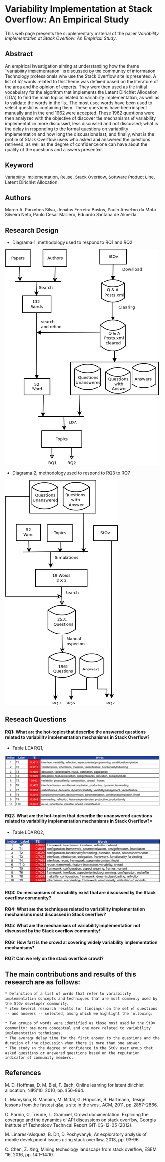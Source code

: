 # Variability Implementation at Stack Overflow: An Empirical Study

This web page presents the supplementary material of the paper *Variability Implementation at Stack Overflow: An Empirical Study*.

## Abstract

An empirical investigation aiming at understanding how the theme "variability implementation" is discussed by the community of Information Technology professionals who use the Stack Overflow site is presented. A list of 52 words related to this theme was defined based on the literature of the area and the opinion of experts. They were then used as the initial vocabulary for the algorithm that implements the Latent Dirichlet Allocation (LDA) to find the main topics related to variability implementation, as well as to validate the words in the list.   The most used words have been used to select questions containing them. These questions have been inspect manually and in the end 1962 were accepted. These 1962 questions were then analyzed with the objective of discover the mechanisms of variability implementation more discussed, less discussed and not discussed; what is the delay in responding to the formal questions on variability implementation and how long the discussions last; and finally, what is the profile of Stack Overflow users who asked and answered the questions retrieved, as well as the degree of confidence one can have about the quality of the questions and answers presented. 

## Keyword
Variability implementation, Reuse, Stack Overflow, Software Product Line, Latent Dirichlet Allocation.


## Authors
Marco A. Paranhos Silva, Jonatas Ferreira Bastos, Paulo Anselmo da Mota Silveira Neto, Paulo Cesar Masiero, Eduardo Santana de Almeida


## Research Design

* Diagrama-1, methodology used to respond to RQ1 and RQ2

![Image of Diagram 1](Diagrama1.png)

* Diagrama-2, methodology used to respond to RQ3 to RQ7

![Image of Diagram 2](Diagrama2.png)



## Reseach Questions

#### RQ1: What are the hot-topics that describe the answered questions related to variability implementation mechanisms in Stack Overflow?

* Table LDA RQ1,

![Table LDA RQ1](RQ1/rq1-1.png)



#### RQ2: What are the hot-topics that describe the unanswered questions related to variability implementation mechanisms in Stack Overflow?*

* Table LDA RQ2,

![Table LDA RQ2](RQ2/rq2.png)



#### RQ3: Do mechanisms of variability exist that are  discussed by the Stack overflow community?



#### RQ4: What are the techniques related to variability implementation mechanisms most discussed in Stack overflow?



#### RQ5: What are the mechanisms of variability implementation not discussed by the Stack overflow community?



#### RQ6: How fast is the crowd at covering widely variability implementation mechanisms?



#### RQ7: Can we rely on the stack overflow crowd?

## The main contributions and results of this research are as follows:

    * Definition of a list of words that refer to variability implementation concepts and techniques that are most commonly used by the StOv developer community.
    * item Several research results (or findings) on the set of questions -- and answers -- selected, among which we highlight the following:
  
    * Two groups of words were identified as those most used by the StOv community: one more conceptual and one more related to variability implementation techniques.
    * The average delay time for the first answer to the questions and the duration of the discussion when there is more than one answer.
    * The study on the degree of confidence in the StOv user group that asked questions or answered questions based on the reputation indicator of community members.


## References

M. D. Hoffman, D. M. Blei, F. Bach, Online learning for latent dirichlet allocation, NIPS’10, 2010, pp. 856–864.

L. Mamykina, B. Manoim, M. Mittal, G. Hripcsak, B. Hartmann, Design lessons from the fastest q&a; a site in the west, ACM, 2011, pp. 2857–2866.

C. Parnin, C. Treude, L. Grammel, Crowd documentation: Exploring the coverage and the dynamics of API discussions on
stack overflow, Georgia Institute of Technology Technical Report GIT-CS-12-05 (2012).

M. Linares-Vásquez, B. Dit, D. Poshyvanyk, An exploratory analysis of mobile development issues using stack overflow, 2013, pp. 93–96.

C. Chen, Z. Xing, Mining technology landscape from stack overflow, ESEM ’16, 2016, pp. 14:1–14:10.
